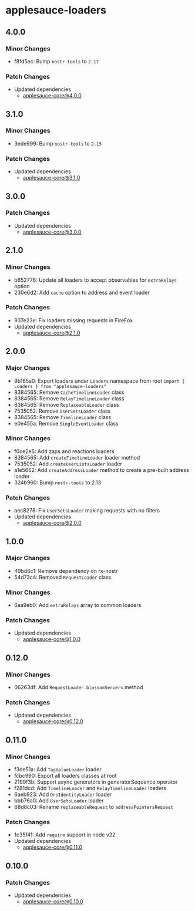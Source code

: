 # applesauce-loaders

## 4.0.0

### Minor Changes

- f8fd5ec: Bump `nostr-tools` to `2.17`

### Patch Changes

- Updated dependencies
  - applesauce-core@4.0.0

## 3.1.0

### Minor Changes

- 3ede999: Bump `nostr-tools` to `2.15`

### Patch Changes

- Updated dependencies
  - applesauce-core@3.1.0

## 3.0.0

### Patch Changes

- Updated dependencies
  - applesauce-core@3.0.0

## 2.1.0

### Minor Changes

- b652776: Update all loaders to accept observables for `extraRelays` option
- 230e6d2: Add `cache` option to address and event loader

### Patch Changes

- 937e23e: Fix loaders missing requests in FireFox
- Updated dependencies
  - applesauce-core@2.1.0

## 2.0.0

### Major Changes

- 9b165a0: Export loaders under `Loaders` namespace from root `import { Loaders } from "applesauce-loaders"`
- 8384565: Remove `CacheTimelineLoader` class
- 8384565: Remove `RelayTimelineLoader` class
- 8384565: Remove `ReplaceableLoader` class
- 7535052: Remove `UserSetsLoader` class
- 8384565: Remove `TimelineLoader` class
- e0e455a: Remove `SingleEventLoader` class

### Minor Changes

- f0ce2e5: Add zaps and reactions loaders
- 8384565: Add `createTimelineLoader` loader method
- 7535052: Add `createUserListsLoader` loader
- a1e5652: Add `createAddressLoader` method to create a pre-built address loader
- 324b960: Bump `nostr-tools` to 2.13

### Patch Changes

- aec8278: Fix `UserSetsLoader` making requests with no filters
- Updated dependencies
  - applesauce-core@2.0.0

## 1.0.0

### Major Changes

- 49bd6c1: Remove dependency on rx-nostr
- 54d73c4: Removed `RequestLoader` class

### Minor Changes

- 6aa9eb0: Add `extraRelays` array to common loaders

### Patch Changes

- Updated dependencies
  - applesauce-core@1.0.0

## 0.12.0

### Minor Changes

- 06263df: Add `RequestLoader.blossomServers` method

### Patch Changes

- Updated dependencies
  - applesauce-core@0.12.0

## 0.11.0

### Minor Changes

- f3de51a: Add `TagValueLoader` loader
- fcbc990: Export all loaders classes at root
- 2199f3b: Support async generators in generatorSequence operator
- f281dcd: Add `TimelineLoader` and `RelayTimelineLoader` loaders
- 6aeb923: Add `DnsIdentityLoader` loader
- bbb76a0: Add `UserSetsLoader` loader
- 68d8c03: Rename `replaceableRequest` to `addressPointersRequest`

### Patch Changes

- 1c35f41: Add `require` support in node v22
- Updated dependencies
  - applesauce-core@0.11.0

## 0.10.0

### Patch Changes

- Updated dependencies
  - applesauce-core@0.10.0
